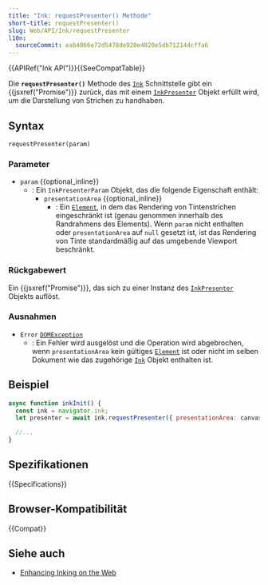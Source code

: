 ```yaml
---
title: "Ink: requestPresenter() Methode"
short-title: requestPresenter()
slug: Web/API/Ink/requestPresenter
l10n:
  sourceCommit: eab4066e72d5478de920e4020e5db71214dcffa6
---
```


{{APIRef("Ink API")}}{{SeeCompatTable}}

Die **`requestPresenter()`** Methode des [`Ink`](/de/docs/Web/API/Ink) Schnittstelle gibt ein {{jsxref("Promise")}} zurück, das mit einem [`InkPresenter`](/de/docs/Web/API/InkPresenter) Objekt erfüllt wird, um die Darstellung von Strichen zu handhaben.

## Syntax

```js-nolint
requestPresenter(param)
```

### Parameter

- `param` {{optional_inline}}
  - : Ein `InkPresenterParam` Objekt, das die folgende Eigenschaft enthält:
    - `presentationArea` {{optional_inline}}
      - : Ein [`Element`](/de/docs/Web/API/Element), in dem das Rendering von Tintenstrichen eingeschränkt ist (genau genommen innerhalb des Randrahmens des Elements). Wenn `param` nicht enthalten oder `presentationArea` auf `null` gesetzt ist, ist das Rendering von Tinte standardmäßig auf das umgebende Viewport beschränkt.

### Rückgabewert

Ein {{jsxref("Promise")}}, das sich zu einer Instanz des [`InkPresenter`](/de/docs/Web/API/InkPresenter) Objekts auflöst.

### Ausnahmen

- `Error` [`DOMException`](/de/docs/Web/API/DOMException)
  - : Ein Fehler wird ausgelöst und die Operation wird abgebrochen, wenn `presentationArea` kein gültiges [`Element`](/de/docs/Web/API/Element) ist oder nicht im selben Dokument wie das zugehörige [`Ink`](/de/docs/Web/API/Ink) Objekt enthalten ist.

## Beispiel

```js
async function inkInit() {
  const ink = navigator.ink;
  let presenter = await ink.requestPresenter({ presentationArea: canvas });

  //...
}
```

## Spezifikationen

{{Specifications}}

## Browser-Kompatibilität

{{Compat}}

## Siehe auch

- [Enhancing Inking on the Web](https://blogs.windows.com/msedgedev/2021/08/18/enhancing-inking-on-the-web/)
